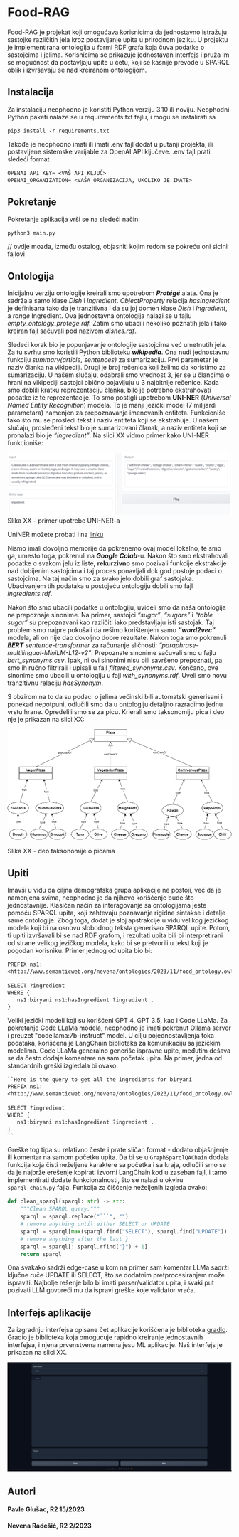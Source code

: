 # Food-RAG
Food-RAG je projekat koji omogućava korisnicima da jednostavno istražuju sastojke različitih jela kroz postavljanje upita u prirodnom jeziku. U projektu je implementirana ontologija u formi RDF grafa koja čuva podatke o sastojcima i jelima. Korisnicima se prikazuje jednostavan interfejs i pruža im se mogućnost da postavljaju upite u četu, koji se kasnije prevode u SPARQL oblik i izvršavaju se nad kreiranom ontologijom. 

## Instalacija
Za instalaciju neophodno je koristiti Python verziju 3.10 ili noviju.
Neophodni Python paketi nalaze se u requirements.txt fajlu, i mogu se instalirati sa
```shell
pip3 install -r requirements.txt
```

Takođe je neophodno imati ili imati .env fajl dodat u putanji projekta, ili postavljene sistemske varijable za OpenAI API ključeve.
.env fajl prati sledeći format
```
OPENAI_API_KEY= <VAŠ API KLJUČ>
OPENAI_ORGANIZATION= <VAŠA ORGANIZACIJA, UKOLIKO JE IMATE>
```
## Pokretanje
Pokretanje aplikacija vrši se na sledeći način:
```shell
python3 main.py
```
// ovdje mozda, između ostalog, objasniti kojim redom se pokreću oni siclni fajlovi


## Ontologija
Inicijalnu verziju ontologije kreirali smo upotrebom **_Protégé_** alata. Ona je sadržala samo klase *Dish* i *Ingredient*. *ObjectProperty* relacija *hasIngredient* je definisana tako da je tranzitivna i da su joj domen klase *Dish* i *Ingredient*, a *range* Ingredient. Ova jednostavna ontologija nalazi se u fajlu *empty_ontology_protege.rdf.*
Zatim smo ubacili nekoliko poznatih jela i tako kreiran fajl sačuvali pod nazivom *dishes.rdf*. 

Sledeći korak bio je popunjavanje ontologije sastojcima već umetnutih jela. Za tu svrhu smo koristili Python biblioteku **_wikipedia_**. Ona nudi jednostavnu funkciju *summary(article, sentences)* za sumarizaciju. Prvi parametar je naziv članka na vikipediji. Drugi je broj rečenica koji želimo da koristimo za sumarizaciju. U našem slučaju, odabrali smo vrednost 3, jer se u člancima o hrani na vikipediji sastojci obično pojavljuju u 3 najbitnije rečenice. Kada smo doblili kratku reprezentaciju članka, bilo je potrebno ekstrahovati podatke iz te reprezentacije. To smo postigli upotrebom **UNI-NER** (*Universal Named Entity Recognition*) modela. To je manji jezički model (7 milijardi parametara) namenjen za prepoznavanje imenovanih entiteta. Funkcioniše tako što mu se prosledi tekst i naziv entiteta koji se ekstrahuje. U našem slučaju, prosleđeni tekst bio je sumarizovani članak, a naziv entiteta koji se pronalazi bio je *“Ingredient”*. Na slici XX vidmo primer kako UNI-NER funkcioniše:

![Slika XX - primer upotrebe UNI-NER-a](Uniner.png)
Slika XX - primer upotrebe UNI-NER-a

UniNER možete probati i na [linku](https://universal-ner.github.io/linku)

Nismo imali dovoljno memorije da pokrenemo ovaj model lokalno, te smo ga, umesto toga,  pokrenuli na **_Google Colab_**-u. Nakon što smo ekstrahovali podatke o svakom jelu iz liste, **rekurzivno** smo pozivali funkcije ekstrakcije nad dobijenim sastojcima i taj proces ponavljali dok god postoje podaci o sastojcima. Na taj način smo za svako jelo dobili graf sastojaka. Ubacivanjem tih podataka u postojeću ontologiju dobili smo fajl *ingredients.rdf*.

Nakon što smo ubacili podatke u ontologiju, uvideli smo da naša ontologija ne prepoznaje sinonime. Na primer, sastojci *“sugar”*, *“sugars”* i *“table sugar”* su prepoznavani kao različiti iako predstavljaju isti sastojak. Taj problem smo najpre pokušali da rešimo korištenjem samo **_“word2vec”_** modela, ali on nije dao dovoljno dobre rezultate. Nakon toga smo pokrenuli **_BERT_** *sentence-transformer* za računanje sličnosti:  *“paraphrase-multilingual-MiniLM-L12-v2”*. Prepoznate sinonime sačuvali smo u fajlu *bert_synonyms.csv*. Ipak, ni ovi sinonimi nisu bili savršeno prepoznati, pa smo ih ručno filtrirali i upisali u fajl *filtered_synonyms.csv*. Končano, ove sinonime smo ubacili u ontologiju u fajl *with_synonyms.rdf*. Uveli smo novu tranzitivnu relaciju *hasSynonym*.

S obzirom na to da su podaci o jelima većinski bili automatski generisani i ponekad nepotpuni, odlučili smo da u ontologiju detaljno razradimo jednu vrstu hrane. Opredelili smo se za picu. Krierali smo taksonomiju pica i deo nje je prikazan na slici XX:

![Slika XX - deo taksonomije o picama](onto.png)

Slika XX - deo taksonomije o picama


## Upiti
Imavši u vidu da ciljna demografska grupa aplikacije ne postoji, već da je namenjena svima, neophodno je da njihovo korišćenje bude što jednostavnije. Klasičan način za interagovanje sa ontologijama jeste pomoću SPARQL upita, koji zahtevaju poznavanje rigidne sintakse i detalje same ontologije. Zbog toga, dodat je sloj apstrakcije u vidu velikog jezičkog modela koji bi na osnovu slobodnog teksta generisao SPARQL upite. Potom, ti upiti izvršavali bi se nad RDF grafom, i rezultati upita bili bi interpretirani od strane velikog jezičkog modela, kako bi se pretvorili u tekst koji je pogodan korisniku.
Primer jednog od upita bio bi:
```sparql
PREFIX ns1: <http://www.semanticweb.org/nevena/ontologies/2023/11/food_ontology.owl#>

SELECT ?ingredient
WHERE {
   ns1:biryani ns1:hasIngredient ?ingredient .
}
```
Veliki jezički modeli koji su korišćeni GPT 4, GPT 3.5, kao i Code LLaMa. Za pokretanje Code LLaMa modela, neophodno je imati pokrenut [Ollama](https://ollama.ai/) server i preuzet "codellama:7b-instruct" model.
U cilju pojednostavljenja toka podataka, korišćena je LangChain biblioteka za komunikaciju sa jezičkim modelima. Code LLaMa generalno generiše ispravne upite, međutim dešava se da često dodaje komentare na sam početak upita.
Na primer, jedna od standardnih greški izgledala bi ovako:

```sparql
``Here is the query to get all the ingredients for biryani
PREFIX ns1: <http://www.semanticweb.org/nevena/ontologies/2023/11/food_ontology.owl#>

SELECT ?ingredient
WHERE {
   ns1:biryani ns1:hasIngredient ?ingredient .
}
``
```

Greške tog tipa su relativno česte i prate sličan format - dodato objašnjenje ili komentar na samom početku upita. Da bi se u ```GraphSparqlQAChain``` dodala funkcija koja čisti neželjene karaktere sa početka i sa kraja, odlučili smo se da je najbrže erešenje kopirati izvorni LangChain kod u zaseban fajl, i tamo implementirati dodate funkcionalnosti, što se nalazi u okviru ```sparql_chain.py``` fajla. Funkcija za čišćenje neželjenih izgleda ovako:

```python
def clean_sparql(sparql: str) -> str:
    """Clean SPARQL query."""
    sparql = sparql.replace("```", "")
    # remove anything until either SELECT or UPDATE
    sparql = sparql[max(sparql.find("SELECT"), sparql.find("UPDATE")) :]
    # remove anything after the last }
    sparql = sparql[: sparql.rfind("}") + 1]
    return sparql
```

Ona svakako sadrži edge-case u kom na primer sam komentar LLMa sadrži ključne ruče UPDATE ili SELECT, što se dodatnim pretprocesiranjem može ispraviti. Najbolje rešenje bilo bi imati parser/validator upita, i svaki put pozivati LLM govoreći mu da ispravi greške koje validator vraća.

## Interfejs aplikacije

Za izgradnju interfejsa opisane čet aplikacije korišćena je biblioteka [gradio](https://www.gradio.app/). Gradio je biblioteka koja omogućuje rapidno kreiranje jednostavnih interfejsa, i njena prvenstvena namena jesu ML aplikacije.
Naš interfejs je prikazan na slici XX.

![Slika XX - izgled interfejsa aplikacije](UI.png)

## Autori
#### Pavle Glušac, R2 15/2023
#### Nevena Radešić, R2 2/2023

